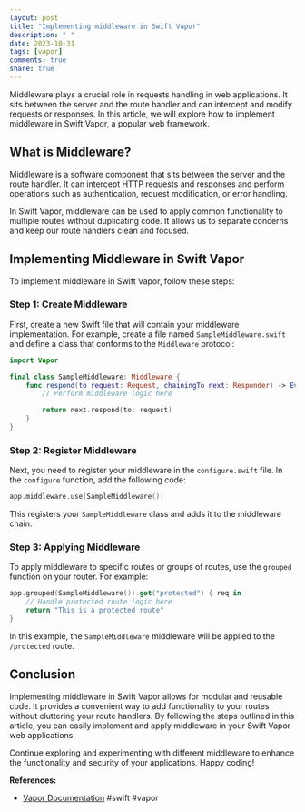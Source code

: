 ```yaml
---
layout: post
title: "Implementing middleware in Swift Vapor"
description: " "
date: 2023-10-31
tags: [vapor]
comments: true
share: true
---
```


Middleware plays a crucial role in requests handling in web applications. It sits between the server and the route handler and can intercept and modify requests or responses. In this article, we will explore how to implement middleware in Swift Vapor, a popular web framework.

## What is Middleware?

Middleware is a software component that sits between the server and the route handler. It can intercept HTTP requests and responses and perform operations such as authentication, request modification, or error handling.

In Swift Vapor, middleware can be used to apply common functionality to multiple routes without duplicating code. It allows us to separate concerns and keep our route handlers clean and focused.

## Implementing Middleware in Swift Vapor

To implement middleware in Swift Vapor, follow these steps:

### Step 1: Create Middleware

First, create a new Swift file that will contain your middleware implementation. For example, create a file named `SampleMiddleware.swift` and define a class that conforms to the `Middleware` protocol:

```swift
import Vapor

final class SampleMiddleware: Middleware {
    func respond(to request: Request, chainingTo next: Responder) -> EventLoopFuture<Response> {
        // Perform middleware logic here

        return next.respond(to: request)
    }
}
```

### Step 2: Register Middleware

Next, you need to register your middleware in the `configure.swift` file. In the `configure` function, add the following code:

```swift
app.middleware.use(SampleMiddleware())
```

This registers your `SampleMiddleware` class and adds it to the middleware chain.

### Step 3: Applying Middleware

To apply middleware to specific routes or groups of routes, use the `grouped` function on your router. For example:

```swift
app.grouped(SampleMiddleware()).get("protected") { req in
    // Handle protected route logic here
    return "This is a protected route"
}
```

In this example, the `SampleMiddleware` middleware will be applied to the `/protected` route.

## Conclusion

Implementing middleware in Swift Vapor allows for modular and reusable code. It provides a convenient way to add functionality to your routes without cluttering your route handlers. By following the steps outlined in this article, you can easily implement and apply middleware in your Swift Vapor web applications.

Continue exploring and experimenting with different middleware to enhance the functionality and security of your applications. Happy coding!

**References:**
- [Vapor Documentation](https://docs.vapor.codes) #swift #vapor